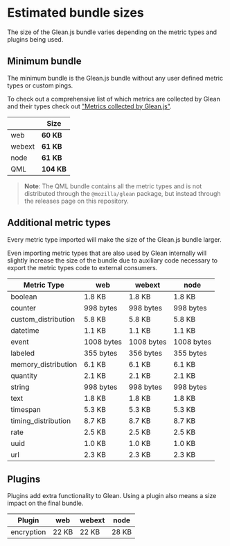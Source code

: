 # Estimated bundle sizes

The size of the Glean.js bundle varies depending on the metric types and plugins being used.

## Minimum bundle

The minimum bundle is the Glean.js bundle without any user defined metric types or custom pings.

To check out a comprehensive list of which metrics are collected by Glean and their types check out
["Metrics collected by Glean.js"](https://github.com/mozilla/glean.js/blob/main/docs/reference/metrics.md).

<!-- ! -->
|| Size |
|--|--|
|web|**60 KB**|
|webext|**61 KB**|
|node|**61 KB**|
|QML|**104 KB**|
<!-- ! -->

> **Note**: The QML bundle contains all the metric types and is not distributed through the
> `@mozilla/glean` package, but instead through the releases page on this repository.

## Additional metric types

Every metric type imported will make the size of the Glean.js bundle larger.

Even importing metric types that are also used by Glean internally will slightly increase
the size of the bundle due to auxiliary code necessary to export the metric types code
to external consumers.

<!-- ! -->
|Metric Type| web|webext|node|
|--|--|--|--|
|boolean|1.8 KB |1.8 KB |1.8 KB |
|counter|998 bytes |998 bytes |998 bytes |
|custom_distribution|5.8 KB |5.8 KB |5.8 KB |
|datetime|1.1 KB |1.1 KB |1.1 KB |
|event|1008 bytes |1008 bytes |1008 bytes |
|labeled|355 bytes |356 bytes |355 bytes |
|memory_distribution|6.1 KB |6.1 KB |6.1 KB |
|quantity|2.1 KB |2.1 KB |2.1 KB |
|string|998 bytes |998 bytes |998 bytes |
|text|1.8 KB |1.8 KB |1.8 KB |
|timespan|5.3 KB |5.3 KB |5.3 KB |
|timing_distribution|8.7 KB |8.7 KB |8.7 KB |
|rate|2.5 KB |2.5 KB |2.5 KB |
|uuid|1.0 KB |1.0 KB |1.0 KB |
|url|2.3 KB |2.3 KB |2.3 KB |
<!-- ! -->

## Plugins

Plugins add extra functionality to Glean.
Using a plugin also means a size impact on the final bundle.

<!-- ! -->
|Plugin| web|webext|node|
|--|--|--|--|
|encryption|22 KB |22 KB |28 KB |
<!-- ! -->
